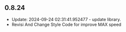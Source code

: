 ## 0.8.24

- Update: 2024-09-24 02:31:41.952477 - update library.
- Revisi And Change Style Code for improve MAX speed 
